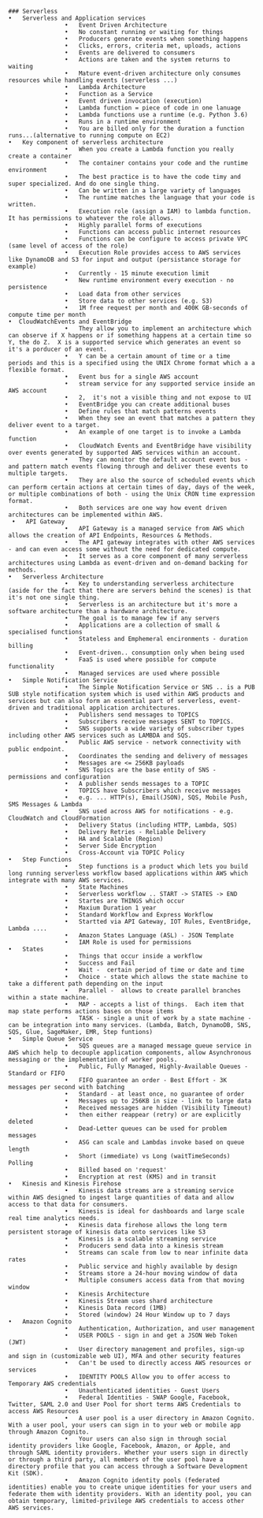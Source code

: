     ### Serverless
    •	Serverless and Application services
                    •	Event Driven Architecture
                    •	No constant running or waiting for things
                    •	Producers generate events when something happens
                    •	Clicks, errors, criteria met, uploads, actions
                    •	Events are delivered to consumers
                    •	Actions are taken and the system returns to waiting
                    •	Mature event-driven architecture only consumes resources while handling events (serverless ...)
                    •	Lambda Architecture
                    •	Function as a Service
                    •	Event driven invocation (execution)
                    •	Lambda function = piece of code in one lanuage
                    •	Lambda functions use a runtime (e.g. Python 3.6)
                    •	Runs in a runtime environment
                    •	You are billed only for the duration a function runs...(alternative to running compute on EC2)
    •	Key component of serverless architecture
                    •	When you create a Lambda function you really create a container
                    •	The container contains your code and the runtime environment
                    •	The best practice is to have the code timy and super specialized. And do one single thing.
                    •	Can be written in a large variety of languages
                    •	The runtime matches the language that your code is written.
                    •	Execution role (assign a IAM) to lambda function.  It has permissions to whatever the role allows.
                    •	Highly parallel forms of executions
                    •	Functions can access public internet resources
                    •	Functions can be configure to access private VPC (same level of access of the role)
                    •	Execution Role provides access to AWS services like DynamoDB and S3 for input and output (persistance storage for example)
                    •	Currently - 15 minute execution limit
                    •	New runtime environment every execution - no persistence
                    •	Load data from other services
                    •	Store data to other services (e.g. S3)
                    •	1M free request per month and 400K GB-seconds of compute time per month
    •  CloudWatchEvents and EventBridge
                    •	They allow you to implement an architecture which can observe if X happens or if something happens at a certain time so Y, the do Z.  X is a supported service which generates an event so it's a porducer of an event.  
                    •	Y can be a certain amount of time or a time periods and this is a specified using the UNIX Chrome format which a a flexible format.
                    •	Event bus for a single AWS account
                    •	stream service for any supported service inside an AWS account
                    •	2,  it's not a visible thing and not expose to UI
                    •	EventBridge you can create additional buses
                    •	Define rules that match patterns events 
                    •	When they see an event that matches a pattern they deliver event to a target.
                    •	An example of one target is to invoke a Lambda function
                    •	CloudWatch Events and EventBridge have visibility over events generated by supported AWS services within an account.
                    •	They can monitor the default account event bus - and pattern match events flowing through and deliver these events to multiple targets.
                    •	They are also the source of scheduled events which can perform certain actions at certain times of day, days of the week, or multiple combinations of both - using the Unix CRON time expression format.
                    •	Both services are one way how event driven architectures can be implemented within AWS.
     •	 API Gateway
                    •	API Gateway is a managed service from AWS which allows the creation of API Endpoints, Resources & Methods.
                    •	The API gateway integrates with other AWS services - and can even access some without the need for dedicated compute.
                    •	It serves as a core component of many serverless architectures using Lambda as event-driven and on-demand backing for methods.
    •	Serverless Architecture
                    •	Key to understanding serverless architecture (aside for the fact that there are servers behind the scenes) is that it's not one single thing.  
                    •	Serverless is an architecture but it's more a software architecture than a hardware architecture.
                    •	The goal is to manage few if any servers
                    •	Applications are a collection of small & specialised functions
                    •	Stateless and Emphemeral encironments - duration billing
                    •	Event-driven.. consumption only when being used
                    •	FaaS is used where possible for compute functionality
                    •	Managed services are used where possible
    •	Simple Notification Service
                    •	The Simple Notification Service or SNS .. is a PUB SUB style notification system which is used within AWS products and services but can also form an essential part of serverless, event-driven and traditional application architectures.
                    •	Publishers send messages to TOPICS
                    •	Subscribers receive messages SENT to TOPICS.
                    •	SNS supports a wide variety of subscriber types including other AWS services such as LAMBDA and SQS.
                    •	Public AWS service - network connectivity with public endpoint.
                    •	Coordinates the sending and delivery of messages
                    •	Messages are <= 256KB payloads
                    •	SNS Topics are the base entity of SNS - permissions and configuration
                    •	A publisher sends messages to a TOPIC
                    •	TOPICS have Subscribers which receive messages
                    •	e.g. ... HTTP(s), Email(JSON), SQS, Mobile Push, SMS Messages & Lambda
                    •	SNS used across AWS for notifications - e.g. CloudWatch and CloudFormation
                    •	Delivery Status (including HTTP, Lambda, SQS)
                    •	Delivery Retries - Reliable Delivery
                    •	HA and Scalable (Region)
                    •	Server Side Encryption
                    •	Cross-Account via TOPIC Policy
    •	Step Functions
                    •	Step functions is a product which lets you build long running serverless workflow based applications within AWS which integrate with many AWS services.
                    •	State Machines
                    •	Serverless workflow .. START -> STATES -> END
                    •	Startes are THINGS which occur
                    •	Maxium Duration 1 year
                    •	Standard Workflow and Express Workflow
                    •	Startted via API Gateway, IOT Rules, EventBridge, Lambda ....
                    •	Amazon States Language (ASL) - JSON Template
                    •	IAM Role is used for permissions
    •	States
                    •	Things that occur inside a workflow
                    •	Success and Fail
                    •	Wait -  certain period of time or date and time
                    •	Choice - state which allows the state machine to take a different path depending on the input
                    •	Parallel -  allows to create parallel branches within a state machine.
                    •	MAP - accepts a list of things.  Each item that map state performs actions bases on those items
                    •	TASK - single a unit of work by a state machine -  can be integration into many services. (Lambda, Batch, DynamoDB, SNS, SQS, Glue, SageMaker, EMR, Step funtions)
    •	Simple Queue Service
                    •	SQS queues are a managed message queue service in AWS which help to decouple application components, allow Asynchronous messaging or the implementation of worker pools.
                    •	Public, Fully Managed, Highly-Available Queues -  Standard or FIFO
                    •	FIFO guarantee an order - Best Effort - 3K messages per second with batching
                    •	Standard - at least once, no guarantee of order
                    •	Messages up to 256KB in size - link to large data
                    •	Received messages are hidden (Visibility Timeout) 
                    •	then either reappear (retry) or are explicitly deleted
                    •	Dead-Letter queues can be used for problem messages
                    •	ASG can scale and Lambdas invoke based on queue length
                    •	Short (immediate) vs Long (waitTimeSeconds) Polling
                    •	Billed based on 'request'
                    •	Encryption at rest (KMS) and in transit
    •	Kinesis and Kinesis Firehose
                    •	Kinesis data streams are a streaming service within AWS designed to ingest large quantities of data and allow access to that data for consumers.
                    •	Kinesis is ideal for dashboards and large scale real time analytics needs.
                    •	Kinesis data firehose allows the long term persistent storage of kinesis data onto services like S3
                    •	Kinesis is a scalable streaming service
                    •	Producers send data into a kinesis stream
                    •	Streams can scale from low to near infinite data rates
                    •	Public service and highly available by design
                    •	Streams store a 24-hour moving window of data
                    •	Multiple consumers access data from that moving window
                    •	Kinesis Architecture
                    •	Kinesis Stream uses shard architecture
                    •	Kinesis Data record (1MB)
                    •	Stored (window) 24 Hour Window up to 7 days
    •	Amazon Cognito
                    •	Authentication, Authorization, and user management
                    •	USER POOLS - sign in and get a JSON Web Token (JWT)
                    •	User directory management and profiles, sign-up and sign in (customizable web UI), MFA and other security features
                    •	Can't be used to directly access AWS resources or services
                    •	IDENTITY POOLS Allow you to offer access to Temporary AWS credentials
                    •	Unauthenticated identities - Guest Users
                    •	Federal Identities - SWAP Google, Facebook, Twitter, SAML 2.0 and User Pool for short terms AWS Credentials to access AWS Resources
                    •	A user pool is a user directory in Amazon Cognito. With a user pool, your users can sign in to your web or mobile app through Amazon Cognito.
                    •	Your users can also sign in through social identity providers like Google, Facebook, Amazon, or Apple, and through SAML identity providers. Whether your users sign in directly or through a third party, all members of the user pool have a directory profile that you can access through a Software Development Kit (SDK).
                    •	Amazon Cognito identity pools (federated identities) enable you to create unique identities for your users and federate them with identity providers. With an identity pool, you can obtain temporary, limited-privilege AWS credentials to access other AWS services. 









        


